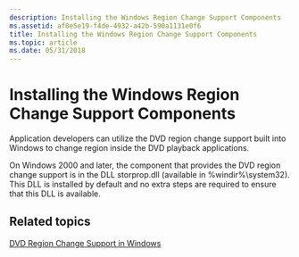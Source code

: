 ```yaml
---
description: Installing the Windows Region Change Support Components
ms.assetid: af0e5e19-f4de-4932-a42b-590a1131e0f6
title: Installing the Windows Region Change Support Components
ms.topic: article
ms.date: 05/31/2018
---
```


# Installing the Windows Region Change Support Components

Application developers can utilize the DVD region change support built into Windows to change region inside the DVD playback applications.

On Windows 2000 and later, the component that provides the DVD region change support is in the DLL storprop.dll (available in %windir%\\system32). This DLL is installed by default and no extra steps are required to ensure that this DLL is available.

## Related topics

<dl> <dt>

[DVD Region Change Support in Windows](dvd-region-change-support-in-windows.md)
</dt> </dl>

 

 



